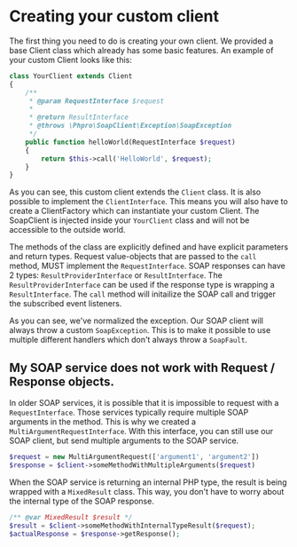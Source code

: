 # Creating your custom client

The first thing you need to do is creating your own client.
 We provided a base Client class which already has some basic features.
 An example of your custom Client looks like this:

```php
class YourClient extends Client
{
    /**
     * @param RequestInterface $request
     *
     * @return ResultInterface
     * @throws \Phpro\SoapClient\Exception\SoapException
     */
    public function helloWorld(RequestInterface $request)
    {
        return $this->call('HelloWorld', $request);
    }
}
```

As you can see, this custom client extends the `Client` class.
 It is also possible to implement the `ClientInterface`.
 This means you will also have to create a ClientFactory which can instantiate your custom Client.
 The SoapClient is injected inside your `YourClient` class and will not be accessible to the outside world.
 
The methods of the class are explicitly defined and have explicit parameters and return types.
 Request value-objects that are passed to the `call` method, MUST implement the `RequestInterface`.
 SOAP responses can have 2 types: `ResultProviderInterface` or `ResultInterface`.
 The `ResultProviderInterface` can be used if the response type is wrapping a `ResultInterface`.
 The `call` method will initailize the SOAP call and trigger the subscribed event listeners.

As you can see, we've normalized the exception. Our SOAP client will always throw a custom `SoapException`.
 This is to make it possible to use multiple different handlers which don't always throw a `SoapFault`.


## My SOAP service does not work with Request / Response objects.

In older SOAP services, it is possible that it is impossible to request with a `RequestInterface`.
 Those services typically require multiple SOAP arguments in the method.
 This is why we created a `MultiArgumentRequestInterface`.
 With this interface, you can still use our SOAP client, but send multiple arguments to the SOAP service.

```php
$request = new MultiArgumentRequest(['argument1', 'argument2'])
$response = $client->someMethodWithMultipleArguments($request)
```

When the SOAP service is returning an internal PHP type, the result is being wrapped with a `MixedResult` class.
  This way, you don't have to worry about the internal type of the SOAP response.
  
```php
/** @var MixedResult $result */
$result = $client->someMethodWithInternalTypeResult($request);
$actualResponse = $response->getResponse();
```
